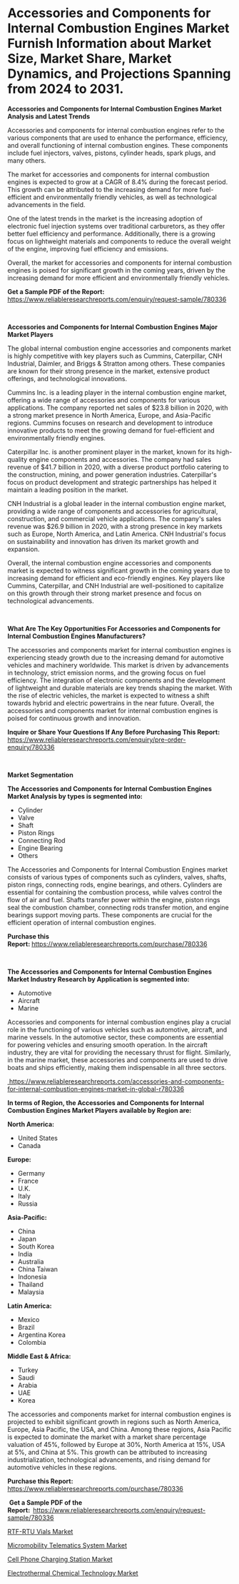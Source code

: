 <p><h1>Accessories and Components for Internal Combustion Engines Market Furnish Information about Market Size, Market Share, Market Dynamics, and Projections Spanning from 2024 to 2031.</h1></p><p><strong>Accessories and Components for Internal Combustion Engines Market Analysis and Latest Trends</strong></p>
<p><p>Accessories and components for internal combustion engines refer to the various components that are used to enhance the performance, efficiency, and overall functioning of internal combustion engines. These components include fuel injectors, valves, pistons, cylinder heads, spark plugs, and many others. </p><p>The market for accessories and components for internal combustion engines is expected to grow at a CAGR of 8.4% during the forecast period. This growth can be attributed to the increasing demand for more fuel-efficient and environmentally friendly vehicles, as well as technological advancements in the field. </p><p>One of the latest trends in the market is the increasing adoption of electronic fuel injection systems over traditional carburetors, as they offer better fuel efficiency and performance. Additionally, there is a growing focus on lightweight materials and components to reduce the overall weight of the engine, improving fuel efficiency and emissions. </p><p>Overall, the market for accessories and components for internal combustion engines is poised for significant growth in the coming years, driven by the increasing demand for more efficient and environmentally friendly vehicles.</p></p>
<p><strong>Get a Sample PDF of the Report:&nbsp;</strong> <a href="https://www.reliableresearchreports.com/enquiry/request-sample/780336">https://www.reliableresearchreports.com/enquiry/request-sample/780336</a></p>
<p>&nbsp;</p>
<p><strong>Accessories and Components for Internal Combustion Engines Major Market Players</strong></p>
<p><p>The global internal combustion engine accessories and components market is highly competitive with key players such as Cummins, Caterpillar, CNH Industrial, Daimler, and Briggs & Stratton among others. These companies are known for their strong presence in the market, extensive product offerings, and technological innovations.</p><p>Cummins Inc. is a leading player in the internal combustion engine market, offering a wide range of accessories and components for various applications. The company reported net sales of $23.8 billion in 2020, with a strong market presence in North America, Europe, and Asia-Pacific regions. Cummins focuses on research and development to introduce innovative products to meet the growing demand for fuel-efficient and environmentally friendly engines.</p><p>Caterpillar Inc. is another prominent player in the market, known for its high-quality engine components and accessories. The company had sales revenue of $41.7 billion in 2020, with a diverse product portfolio catering to the construction, mining, and power generation industries. Caterpillar's focus on product development and strategic partnerships has helped it maintain a leading position in the market.</p><p>CNH Industrial is a global leader in the internal combustion engine market, providing a wide range of components and accessories for agricultural, construction, and commercial vehicle applications. The company's sales revenue was $26.9 billion in 2020, with a strong presence in key markets such as Europe, North America, and Latin America. CNH Industrial's focus on sustainability and innovation has driven its market growth and expansion.</p><p>Overall, the internal combustion engine accessories and components market is expected to witness significant growth in the coming years due to increasing demand for efficient and eco-friendly engines. Key players like Cummins, Caterpillar, and CNH Industrial are well-positioned to capitalize on this growth through their strong market presence and focus on technological advancements.</p></p>
<p>&nbsp;</p>
<p><strong>What Are The Key Opportunities For Accessories and Components for Internal Combustion Engines Manufacturers?</strong></p>
<p><p>The accessories and components market for internal combustion engines is experiencing steady growth due to the increasing demand for automotive vehicles and machinery worldwide. This market is driven by advancements in technology, strict emission norms, and the growing focus on fuel efficiency. The integration of electronic components and the development of lightweight and durable materials are key trends shaping the market. With the rise of electric vehicles, the market is expected to witness a shift towards hybrid and electric powertrains in the near future. Overall, the accessories and components market for internal combustion engines is poised for continuous growth and innovation.</p></p>
<p><strong>Inquire or Share Your Questions If Any Before Purchasing This Report:</strong> <a href="https://www.reliableresearchreports.com/enquiry/pre-order-enquiry/780336">https://www.reliableresearchreports.com/enquiry/pre-order-enquiry/780336</a></p>
<p>&nbsp;</p>
<p><strong>Market Segmentation</strong></p>
<p><strong>The Accessories and Components for Internal Combustion Engines Market Analysis by types is segmented into:</strong></p>
<p><ul><li>Cylinder</li><li>Valve</li><li>Shaft</li><li>Piston Rings</li><li>Connecting Rod</li><li>Engine Bearing</li><li>Others</li></ul></p>
<p><p>The Accessories and Components for Internal Combustion Engines market consists of various types of components such as cylinders, valves, shafts, piston rings, connecting rods, engine bearings, and others. Cylinders are essential for containing the combustion process, while valves control the flow of air and fuel. Shafts transfer power within the engine, piston rings seal the combustion chamber, connecting rods transfer motion, and engine bearings support moving parts. These components are crucial for the efficient operation of internal combustion engines.</p></p>
<p><strong>Purchase this Report:&nbsp;</strong><a href="https://www.reliableresearchreports.com/purchase/780336">https://www.reliableresearchreports.com/purchase/780336</a></p>
<p>&nbsp;</p>
<p><strong>The Accessories and Components for Internal Combustion Engines Market Industry Research by Application is segmented into:</strong></p>
<p><ul><li>Automotive</li><li>Aircraft</li><li>Marine</li></ul></p>
<p><p>Accessories and components for internal combustion engines play a crucial role in the functioning of various vehicles such as automotive, aircraft, and marine vessels. In the automotive sector, these components are essential for powering vehicles and ensuring smooth operation. In the aircraft industry, they are vital for providing the necessary thrust for flight. Similarly, in the marine market, these accessories and components are used to drive boats and ships efficiently, making them indispensable in all three sectors.</p></p>
<p><a href="https://www.reliableresearchreports.com/accessories-and-components-for-internal-combustion-engines-market-in-global-r780336">&nbsp;https://www.reliableresearchreports.com/accessories-and-components-for-internal-combustion-engines-market-in-global-r780336</a></p>
<p><strong>In terms of Region, the Accessories and Components for Internal Combustion Engines Market Players available by Region are:</strong></p>
<p>
    <p> <strong> North America: </strong>
        <ul>
            <li>United States</li>
            <li>Canada</li>
        </ul>
        </p> 
    <p> <strong> Europe: </strong>
        <ul>
            <li>Germany</li>
            <li>France</li>
            <li>U.K.</li>
            <li>Italy</li>
            <li>Russia</li>
        </ul>
        </p> 
    <p> <strong> Asia-Pacific: </strong>
        <ul>
            <li>China</li>
            <li>Japan</li>
            <li>South Korea</li>
            <li>India</li>
            <li>Australia</li>
            <li>China Taiwan</li>
            <li>Indonesia</li>
            <li>Thailand</li>
            <li>Malaysia</li>
        </ul>
        </p> 
    <p> <strong> Latin America: </strong>
        <ul>
            <li>Mexico</li>
            <li>Brazil</li>
            <li>Argentina Korea</li>
            <li>Colombia</li>
        </ul>
        </p> 
    <p> <strong> Middle East & Africa: </strong>
        <ul>
            <li>Turkey</li>
            <li>Saudi</li>
            <li>Arabia</li>
            <li>UAE</li>
            <li>Korea</li>
        </ul>
    </p>
    </p>
<p><p>The accessories and components market for internal combustion engines is projected to exhibit significant growth in regions such as North America, Europe, Asia Pacific, the USA, and China. Among these regions, Asia Pacific is expected to dominate the market with a market share percentage valuation of 45%, followed by Europe at 30%, North America at 15%, USA at 5%, and China at 5%. This growth can be attributed to increasing industrialization, technological advancements, and rising demand for automotive vehicles in these regions.</p></p>
<p><strong>Purchase this Report: </strong><a href="https://www.reliableresearchreports.com/purchase/780336">https://www.reliableresearchreports.com/purchase/780336</a></p>
<p>&nbsp;<strong>Get a Sample PDF of the Report:&nbsp;&nbsp;</strong><a href="https://www.reliableresearchreports.com/enquiry/request-sample/780336">https://www.reliableresearchreports.com/enquiry/request-sample/780336</a></p>
<p><strong></strong></p>
<p><p><a href="https://github.com/markusgodoy/Market-Research-Report-List-4/blob/main/rtf-rtu-vials-market.md">RTF-RTU Vials Market</a></p><p><a href="https://github.com/arionmp/Market-Research-Report-List-4/blob/main/micromobility-telematics-system-market.md">Micromobility Telematics System Market</a></p><p><a href="https://medium.com/@millerjimk/cell-phone-charging-station-market-size-growth-and-industry-analysis-by-market-segmentation-and-2bcf861a30b8">Cell Phone Charging Station Market</a></p><p><a href="https://medium.com/@carlahoustonh51/electrothermal-chemical-technology-market-share-size-trends-industry-analysis-report-by-f86bf8dad735">Electrothermal Chemical Technology Market</a></p></p>